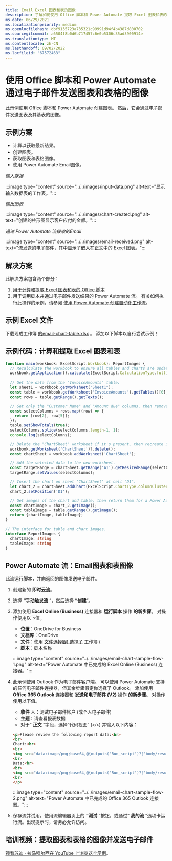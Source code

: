 ```yaml
---
title: Email Excel 图表和表的图像
description: 了解如何使用 Office 脚本和 Power Automate 提取 Excel 图表和表的图像并发送电子邮件。
ms.date: 06/29/2021
ms.localizationpriority: medium
ms.openlocfilehash: dbf9135723a735321c99991d94f4b4387d800702
ms.sourcegitcommit: a6504f8b0d6b717457c6e0b5306c35ad3900914e
ms.translationtype: MT
ms.contentlocale: zh-CN
ms.lasthandoff: 09/02/2022
ms.locfileid: "67572463"
---
```

# <a name="use-office-scripts-and-power-automate-to-email-images-of-a-chart-and-table"></a>使用 Office 脚本和 Power Automate 通过电子邮件发送图表和表格的图像

此示例使用 Office 脚本和 Power Automate 创建图表。 然后，它会通过电子邮件发送图表及其基表的图像。

## <a name="example-scenario"></a>示例方案

* 计算以获取最新结果。
* 创建图表。
* 获取图表和表格图像。
* 使用 Power Automate Email图像。

_输入数据_

:::image type="content" source="../../images/input-data.png" alt-text="显示输入数据表的工作表。":::

_输出图表_

:::image type="content" source="../../images/chart-created.png" alt-text="创建的柱形图显示客户应付的金额。":::

_通过 Power Automate 流接收的Email_

:::image type="content" source="../../images/email-received.png" alt-text="流发送的电子邮件，其中显示了嵌入在正文中的 Excel 图表。":::

## <a name="solution"></a>解决方案

此解决方案包含两个部分：

1. [用于计算和提取 Excel 图表和表的 Office 脚本](#sample-code-calculate-and-extract-excel-chart-and-table)
1. 用于调用脚本并通过电子邮件发送结果的 Power Automate 流。 有关如何执行此操作的示例，请参阅 [使用 Power Automate 创建自动化工作流](../../tutorials/excel-power-automate-returns.md#create-an-automated-workflow-with-power-automate)。

## <a name="sample-excel-file"></a>示例 Excel 文件

下载现成工作簿 [ 的email-chart-table.xlsx](email-chart-table.xlsx) 。 添加以下脚本以自行尝试示例！

## <a name="sample-code-calculate-and-extract-excel-chart-and-table"></a>示例代码：计算和提取 Excel 图表和表

```TypeScript
function main(workbook: ExcelScript.Workbook): ReportImages {
  // Recalculate the workbook to ensure all tables and charts are updated.
  workbook.getApplication().calculate(ExcelScript.CalculationType.full);
  
  // Get the data from the "InvoiceAmounts" table.
  let sheet1 = workbook.getWorksheet("Sheet1");
  const table = workbook.getWorksheet('InvoiceAmounts').getTables()[0];
  const rows = table.getRange().getTexts();

  // Get only the "Customer Name" and "Amount due" columns, then remove the "Total" row.
  const selectColumns = rows.map((row) => {
    return [row[2], row[5]];
  });
  table.setShowTotals(true);
  selectColumns.splice(selectColumns.length-1, 1);
  console.log(selectColumns);

  // Delete the "ChartSheet" worksheet if it's present, then recreate it.
  workbook.getWorksheet('ChartSheet')?.delete();
  const chartSheet = workbook.addWorksheet('ChartSheet');

  // Add the selected data to the new worksheet.
  const targetRange = chartSheet.getRange('A1').getResizedRange(selectColumns.length-1, selectColumns[0].length-1);
  targetRange.setValues(selectColumns);

  // Insert the chart on sheet 'ChartSheet' at cell "D1".
  let chart_2 = chartSheet.addChart(ExcelScript.ChartType.columnClustered, targetRange);
  chart_2.setPosition('D1');

  // Get images of the chart and table, then return them for a Power Automate flow.
  const chartImage = chart_2.getImage();
  const tableImage = table.getRange().getImage();
  return {chartImage, tableImage};
}

// The interface for table and chart images.
interface ReportImages {
  chartImage: string
  tableImage: string
}
```

## <a name="power-automate-flow-email-the-chart-and-table-images"></a>Power Automate 流：Email图表和表图像

此流运行脚本，并向返回的图像发送电子邮件。

1. 创建新的 **即时云流**。
1. 选择 **“手动触发流** ”，然后选择 **“创建**”。
1. 添加使用 **Excel Online (Business)** 连接器和 **运行脚本** 操作 **的新步骤**。 对操作使用以下值。
    * **位置**：OneDrive for Business
    * **文档库**：OneDrive
    * **文件**：使用 [文件选择器) 选择了](../../testing/power-automate-troubleshooting.md#select-workbooks-with-the-file-browser-control) 工作簿 (
    * **脚本**：脚本名称

    :::image type="content" source="../../images/email-chart-sample-flow-1.png" alt-text="Power Automate 中已完成的 Excel Online (Business) 连接器。":::
1. 此示例使用 Outlook 作为电子邮件客户端。 可以使用 Power Automate 支持的任何电子邮件连接器，但其余步骤假定你选择了 Outlook。 添加使用 **Office 365 Outlook** 连接器和 **发送和电子邮件 (V2)** 操作 **的新步骤**。 对操作使用以下值。
    * **收件** 人：测试电子邮件帐户 (或个人电子邮件) 
    * **主题**：请查看报表数据
    * 对于“ **正文** ”字段，选择“代码视图” (`</>`) 并输入以下内容：

    ```HTML
    <p>Please review the following report data:<br>
    <br>
    Chart:<br>
    <br>
    <img src="data:image/png;base64,@{outputs('Run_script')?['body/result/chartImage']}"/>
    <br>
    Data:<br>
    <br>
    <img src="data:image/png;base64,@{outputs('Run_script')?['body/result/tableImage']}"/>
    <br>
    </p>
    ```

    :::image type="content" source="../../images/email-chart-sample-flow-2.png" alt-text="Power Automate 中已完成的 Office 365 Outlook 连接器。":::
1. 保存流并试用。使用流编辑器页上的 **“测试** ”按钮，或通过“ **我的流** ”选项卡运行流。出现提示时，请务必允许访问。

## <a name="training-video-extract-and-email-images-of-chart-and-table"></a>培训视频：提取图表和表格的图像并发送电子邮件

[观看苏迪 · 拉马穆尔西在 YouTube 上浏览这个示例](https://youtu.be/152GJyqc-Kw)。
